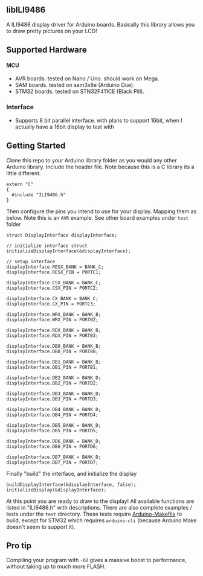 ## libILI9486
A ILI9486 display driver for Arduino boards. Basically this library allows you to draw
pretty pictures on your LCD!

## Supported Hardware
#### MCU
- AVR boards. tested on Nano / Uno. should work on Mega.
- SAM boards. tested on sam3x8e (Arduino Due).
- STM32 boards. tested on STN32F411CE (Black Pill).

### Interface
- Supports 8 bit parallel interface. with plans to support 16bit, when I actually have a     16bit display to test with


## Getting Started
Clone this repo to your Arduino library folder as you would any other Arduino library.
Include the header file. Note because this is a C library its a little different.
```
extern "C"
{
  #include "ILI9486.h"
}
```
Then configure the pins you intend to use for your display. Mapping them as below.
Note this is an `AVR` example. See other board examples under `test` folder
```
struct DisplayInterface displayInterface;

// initialize interface struct
initializeDisplayInterface(&displayInterface);

// setup interface
displayInterface.RESX_BANK = BANK_C;
displayInterface.RESX_PIN = PORTC1;

displayInterface.CSX_BANK = BANK_C;
displayInterface.CSX_PIN = PORTC2;

displayInterface.CX_BANK = BANK_C;
displayInterface.CX_PIN = PORTC3;

displayInterface.WRX_BANK = BANK_B;
displayInterface.WRX_PIN = PORTB2;

displayInterface.RDX_BANK = BANK_B;
displayInterface.RDX_PIN = PORTB3;

displayInterface.DB0_BANK = BANK_B;
displayInterface.DB0_PIN = PORTB0;

displayInterface.DB1_BANK = BANK_B;
displayInterface.DB1_PIN = PORTB1;

displayInterface.DB2_BANK = BANK_D;
displayInterface.DB2_PIN = PORTD2;

displayInterface.DB3_BANK = BANK_D;
displayInterface.DB3_PIN = PORTD3;

displayInterface.DB4_BANK = BANK_D;
displayInterface.DB4_PIN = PORTD4;

displayInterface.DB5_BANK = BANK_D;
displayInterface.DB5_PIN = PORTD5;

displayInterface.DB6_BANK = BANK_D;
displayInterface.DB6_PIN = PORTD6;

displayInterface.DB7_BANK = BANK_D;
displayInterface.DB7_PIN = PORTD7;
```
Finally "build" the interface, and initialize the display
```
buildDisplayInterface(&displayInterface, false);
initializeDisplay(&displayInterface);
```
At this point you are ready to draw to the display! All available functions are listed in "ILI9486.h" with descriptions. There are also complete examples / tests under the `test` directory. These tests require [Arduino-Makefile](https://github.com/sudar/Arduino-Makefile) to build, except for STM32 which requires `arduino-cli` (because Arduino Make doesn't seem to support it).

## Pro tip
Compiling your program with `-O2` gives a massive boost to performance, without taking up to much more FLASH.
